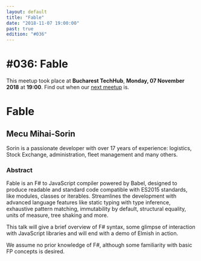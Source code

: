 ```yaml
---
layout: default
title: "Fable"
date: "2018-11-07 19:00:00"
past: true
edition: "#036"
---
```


<div class="description">
  <h1><span class="edition-number">#036</span>: Fable</h1>
  <p>This meetup took place at <strong>Bucharest TechHub</strong>,
    <strong>Monday, 07 November 2018</strong> at <strong>19:00</strong>.
    Find out when our <a href="/next">next meetup</a> is.</p>
</div>

<div class="clear-fix"></div>

<div class="presentation">
  <h1>Fable</h1>
  <div class="details">
    <div class="left">
      <div class="biography">
        <h2 class="speaker">Mecu Mihai-Sorin</h2>
        <p>Sorin is a passionate developer with over 17 years of experience:
        logistics, Stock Exchange, administration, fleet management and many
        others.</p>
      </div>
      <div class="abstract">
        <h3>Abstract</h3>
        <p>Fable is an F# to JavaScript compiler powered by Babel, designed to
        produce readable and standard code compatible with ES2015 standards,
        like modules, classes or iterables. Streamlines the development with
        advanced language features like static typing with type inference,
        exhaustive pattern matching, immutability by default, structural
        equality, units of measure, tree shaking and more.</p>
        <p>This talk will give a brief overview of F# syntax, some glimpse of
        interaction with JavaScript libraries and will end with a demo of
        Elmish in action.</p>
        <p>We assume no prior knowledge of F#, although some familiarity with
        basic FP concepts is desired.</p>
      </div>
    </div>
    <div class="right"></div>
  </div>
</div>
